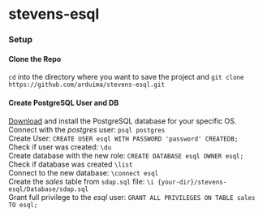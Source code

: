 stevens-esql
============

### Setup
#### Clone the Repo
`cd` into the directory where you want to save the project  and `git clone https://github.com/arduima/stevens-esql.git`
#### Create PostgreSQL User and DB
[Download](http://www.postgresql.org/download/) and install the PostgreSQL database for your specific OS.  
Connect with the *postgres* user: `psql postgres`  
Create User: `CREATE USER esql WITH PASSWORD 'password' CREATEDB;`  
Check if user was created: `\du`  
Create database with the new role: `CREATE DATABASE esql OWNER esql;`  
Check if database was created `\list`  
Connect to the new database: `\connect esql`  
Create the *sales* table from `sdap.sql` file: `\i {your-dir}/stevens-esql/Database/sdap.sql`  
Grant full privilege to the *esql* user: `GRANT ALL PRIVILEGES ON TABLE sales TO esql;`

